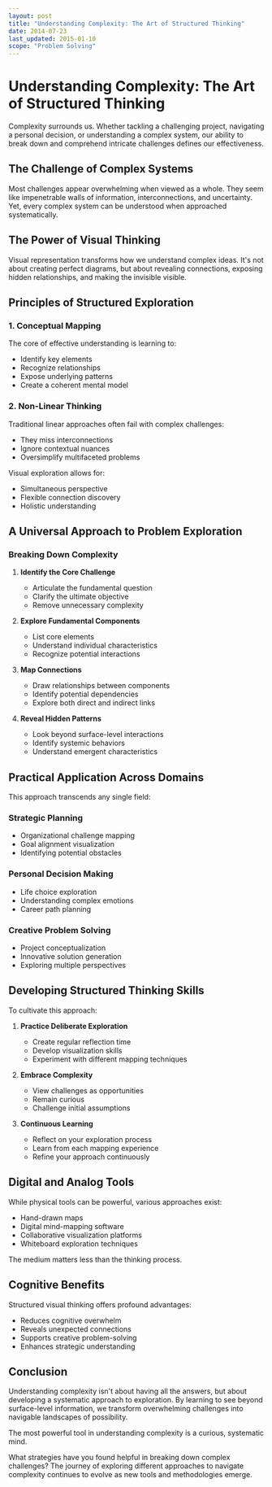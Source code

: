 ```yaml
---
layout: post
title: "Understanding Complexity: The Art of Structured Thinking"
date: 2014-07-23
last_updated: 2015-01-10
scope: "Problem Solving"
---
```


# Understanding Complexity: The Art of Structured Thinking

Complexity surrounds us. Whether tackling a challenging project, navigating a personal decision, or understanding a complex system, our ability to break down and comprehend intricate challenges defines our effectiveness.

## The Challenge of Complex Systems

Most challenges appear overwhelming when viewed as a whole. They seem like impenetrable walls of information, interconnections, and uncertainty. Yet, every complex system can be understood when approached systematically.

## The Power of Visual Thinking

Visual representation transforms how we understand complex ideas. It's not about creating perfect diagrams, but about revealing connections, exposing hidden relationships, and making the invisible visible.

## Principles of Structured Exploration

### 1. Conceptual Mapping

The core of effective understanding is learning to:
- Identify key elements
- Recognize relationships
- Expose underlying patterns
- Create a coherent mental model

### 2. Non-Linear Thinking

Traditional linear approaches often fail with complex challenges:
- They miss interconnections
- Ignore contextual nuances
- Oversimplify multifaceted problems

Visual exploration allows for:
- Simultaneous perspective
- Flexible connection discovery
- Holistic understanding

## A Universal Approach to Problem Exploration

### Breaking Down Complexity

1. **Identify the Core Challenge**
   - Articulate the fundamental question
   - Clarify the ultimate objective
   - Remove unnecessary complexity

2. **Explore Fundamental Components**
   - List core elements
   - Understand individual characteristics
   - Recognize potential interactions

3. **Map Connections**
   - Draw relationships between components
   - Identify potential dependencies
   - Explore both direct and indirect links

4. **Reveal Hidden Patterns**
   - Look beyond surface-level interactions
   - Identify systemic behaviors
   - Understand emergent characteristics

## Practical Application Across Domains

This approach transcends any single field:

### Strategic Planning
- Organizational challenge mapping
- Goal alignment visualization
- Identifying potential obstacles

### Personal Decision Making
- Life choice exploration
- Understanding complex emotions
- Career path planning

### Creative Problem Solving
- Project conceptualization
- Innovative solution generation
- Exploring multiple perspectives

## Developing Structured Thinking Skills

To cultivate this approach:

1. **Practice Deliberate Exploration**
   - Create regular reflection time
   - Develop visualization skills
   - Experiment with different mapping techniques

2. **Embrace Complexity**
   - View challenges as opportunities
   - Remain curious
   - Challenge initial assumptions

3. **Continuous Learning**
   - Reflect on your exploration process
   - Learn from each mapping experience
   - Refine your approach continuously

## Digital and Analog Tools

While physical tools can be powerful, various approaches exist:
- Hand-drawn maps
- Digital mind-mapping software
- Collaborative visualization platforms
- Whiteboard exploration techniques

The medium matters less than the thinking process.

## Cognitive Benefits

Structured visual thinking offers profound advantages:
- Reduces cognitive overwhelm
- Reveals unexpected connections
- Supports creative problem-solving
- Enhances strategic understanding

## Conclusion

Understanding complexity isn't about having all the answers, but about developing a systematic approach to exploration. By learning to see beyond surface-level information, we transform overwhelming challenges into navigable landscapes of possibility.

The most powerful tool in understanding complexity is a curious, systematic mind.

What strategies have you found helpful in breaking down complex challenges? The journey of exploring different approaches to navigate complexity continues to evolve as new tools and methodologies emerge.